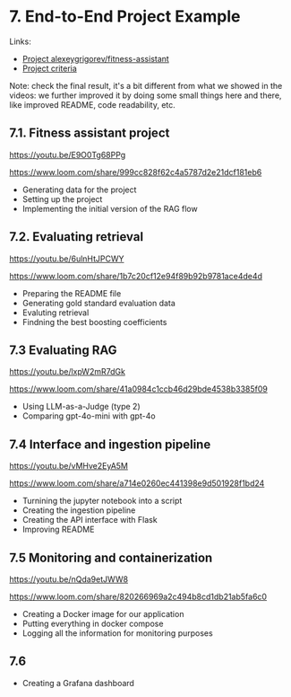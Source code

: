 # 7. End-to-End Project Example 

Links:

* [Project alexeygrigorev/fitness-assistant](https://github.com/alexeygrigorev/fitness-assistant)
* [Project criteria](../project.md#evaluation-criteria)


Note: check the final result, it's a bit different 
from what we showed in the videos: we further improved it
by doing some small things here and there, like improved
README, code readability, etc.


## 7.1. Fitness assistant project

https://youtu.be/E9O0Tg68PPg

https://www.loom.com/share/999cc828f62c4a5787d2e21dcf181eb6

* Generating data for the project
* Setting up the project
* Implementing the initial version of the RAG flow

## 7.2. Evaluating retrieval

https://youtu.be/6ulnHtJPCWY

https://www.loom.com/share/1b7c20cf12e94f89b92b9781ace4de4d


* Preparing the README file
* Generating gold standard evaluation data
* Evaluting retrieval
* Findning the best boosting coefficients


## 7.3 Evaluating RAG

https://youtu.be/lxpW2mR7dGk

https://www.loom.com/share/41a0984c1ccb46d29bde4538b3385f09

* Using LLM-as-a-Judge (type 2)
* Comparing gpt-4o-mini with gpt-4o

## 7.4 Interface and ingestion pipeline

https://youtu.be/vMHve2EyA5M

https://www.loom.com/share/a714e0260ec441398e9d501928f1bd24

* Turnining the jupyter notebook into a script
* Creating the ingestion pipeline
* Creating the API interface with Flask
* Improving README


## 7.5 Monitoring and containerization

https://youtu.be/nQda9etJWW8

https://www.loom.com/share/820266969a2c494b8cd1db21ab5fa6c0

* Creating a Docker image for our application
* Putting everything in docker compose
* Logging all the information for monitoring purposes


## 7.6 

* Creating a Grafana dashboard
